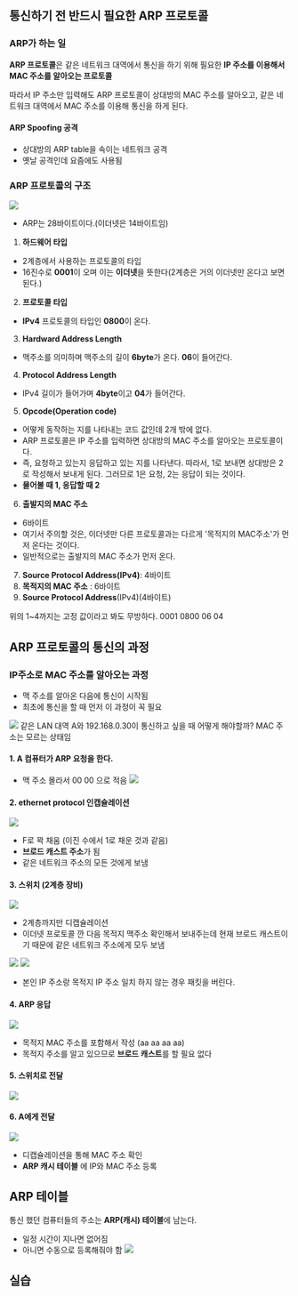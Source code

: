 
## 통신하기 전 반드시 필요한 ARP 프로토콜

### ARP가 하는 일

**ARP 프로토콜**은 같은 네트워크 대역에서 통신을 하기 위해 필요한 **IP 주소를 이용해서 MAC 주소를 알아오는 프로토콜**

따라서 IP 주소만 입력해도 ARP 프로토콜이 상대방의 MAC 주소를 알아오고, 같은 네트워크 대역에서 MAC 주소를 이용해 통신을 하게 된다.

#### ARP Spoofing 공격
- 상대방의 ARP table을 속이는 네트워크 공격
- 옛날 공격인데 요즘에도 사용됨 

### ARP 프로토콜의 구조
![](https://velog.velcdn.com/images/zioo/post/6fdc53db-8ab2-45f9-bd35-82225a7f5a86/image.png)


- ARP는 28바이트이다.(이더넷은 14바이트임)
1. **하드웨어 타입**
- 2계층에서 사용하는 프로토콜의 타입
- 16진수로 **0001**이 오며 이는 **이더넷**을 뜻한다(2계층은 거의 이더넷만 온다고 보면 된다.)
2. **프로토콜 타입**
- **IPv4** 프로토콜의 타입인 **0800**이 온다.
3. **Hardward Address Length**
- 맥주소를 의미하며 맥주소의 길이 **6byte**가 온다. **06**이 들어간다.
4. **Protocol Address Length**
- IPv4 길이가 들어가며 **4byte**이고 **04**가 들어간다.
5. **Opcode(Operation code)**
- 어떻게 동작하는 지를 나타내는 코드 값인데 2개 밖에 없다.
- ARP 프로토콜은 IP 주소를 입력하면 상대방의 MAC 주소를 알아오는 프로토콜이다. 
- 즉, 요청하고 있는지 응답하고 있는 지를 나타낸다. 따라서, 1로 보내면 상대방은 2로 작성해서 보내게 된다. 그러므로 1은 요청, 2는 응답이 되는 것이다.
- **물어볼 때 1, 응답할 때 2**
6. **출발지의 MAC 주소**
- 6바이트
- 여기서 주의할 것은, 이더넷만 다른 프로토콜과는 다르게 '목적지의 MAC주소'가 먼저 온다는 것이다. 
- 일반적으로는 출발지의 MAC 주소가 먼저 온다.
7. **Source Protocol Address(IPv4)**: 4바이트
8. **목적지의 MAC 주소** : 6바이트
9. **Source Protocol Address**(IPv4)(4바이트)

위의 1~4까지는 고정 값이라고 봐도 무방하다.
0001 0800
06 04

## ARP 프로토콜의 통신의 과정 
### IP주소로 MAC 주소를 알아오는 과정
- 맥 주소를 알아온 다음에 통신이 시작됨
- 최초에 통신을 할 때 먼저 이 과정이 꼭 필요

![](https://velog.velcdn.com/images/zioo/post/97f6595b-98a9-4ef4-88aa-4fe1f67fbe9f/image.png)
같은 LAN 대역 A와 192.168.0.30이 통신하고 싶을 때 어떻게 해야할까?
MAC 주소는 모르는 상태임

#### 1. A 컴퓨터가 ARP 요청을 한다. 
  - 맥 주소 몰라서 00 00 으로 적음 
![](https://velog.velcdn.com/images/zioo/post/d670732f-cfb6-407e-9ec8-b70224600611/image.png)
#### 2. ethernet protocol 인캡슐레이션
![](https://velog.velcdn.com/images/zioo/post/d2cd9b6e-3113-4165-b89d-628910859cd2/image.png)
- F로 꽉 채움 (이진 수에서 1로 채운 것과 같음)
- **브로드 캐스트 주소**가 됨
- 같은 네트워크 주소의 모든 것에게 보냄 

#### 3. 스위치 (2계층 장비)
![](https://velog.velcdn.com/images/zioo/post/01757ce7-4e1b-4efc-9f47-c071e946f720/image.png)
- 2계층까지만 디캡슐레이션
- 이더넷 프로토콜 깐 다음 목적지 맥주소 확인해서 보내주는데 현재 브로드 캐스트이기 때문에 같은 네트워크 주소에게 모두 보냄

![](https://velog.velcdn.com/images/zioo/post/426bf373-c00f-4482-befd-552b54059c03/image.png)
![](https://velog.velcdn.com/images/zioo/post/d249fa39-2605-4781-85e8-372e849b7519/image.png)
- 본인 IP 주소랑 목적지 IP 주소 일치 하지 않는 경우 패킷을 버린다.

#### 4. ARP 응답 
![](https://velog.velcdn.com/images/zioo/post/0d09f751-78bf-4182-9154-da1ba6815ac4/image.png)
- 목적지 MAC 주소를 포함해서 작성 (aa aa aa aa)
- 목적지 주소를 알고 있으므로 **브로드 캐스트**를 할 필요 없다

#### 5. 스위치로 전달
![](https://velog.velcdn.com/images/zioo/post/767a0217-b7c8-4f8a-902d-1496f3498a19/image.png)

#### 6. A에게 전달 

![](https://velog.velcdn.com/images/zioo/post/c5fcb500-b0af-40f5-91c1-a14508b2d284/image.png)

- 디캡슐레이션을 통해 MAC 주소 확인
- **ARP 캐시 테이블** 에 IP와 MAC 주소 등록 



## ARP 테이블
통신 했던 컴퓨터들의 주소는 **ARP(캐시) 테이블**에 남는다.
- 일정 시간이 지나면 없어짐 
- 아니면 수동으로 등록해줘야 함
![](https://velog.velcdn.com/images/zioo/post/d37a689f-ce05-4cea-90f8-8dd8d13e1da6/image.png)

## 실습 
